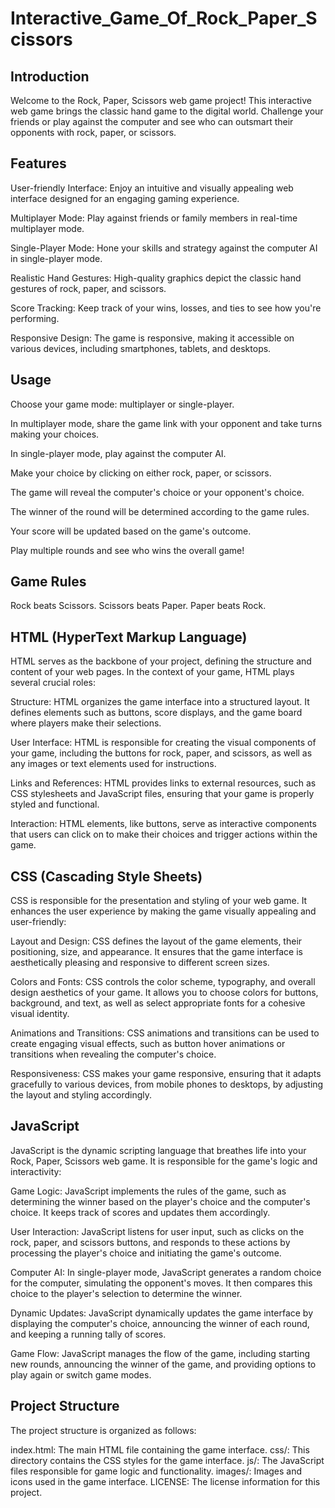 # Interactive_Game_Of_Rock_Paper_Scissors

Introduction
----------------------------------------------------------------------------------------------------------------------------------------------------------------------------------------------------------------------
Welcome to the Rock, Paper, Scissors web game project! This interactive web game brings the classic hand game to the digital world. Challenge your friends or play against the computer and see who can outsmart their opponents with rock, paper, or scissors.

Features
-----------------------------------------------------------------------------------------------------------------------------------------------------------------------------------------------------------------------
User-friendly Interface: Enjoy an intuitive and visually appealing web interface designed for an engaging gaming experience.

Multiplayer Mode: Play against friends or family members in real-time multiplayer mode.

Single-Player Mode: Hone your skills and strategy against the computer AI in single-player mode.

Realistic Hand Gestures: High-quality graphics depict the classic hand gestures of rock, paper, and scissors.

Score Tracking: Keep track of your wins, losses, and ties to see how you're performing.

Responsive Design: The game is responsive, making it accessible on various devices, including smartphones, tablets, and desktops.

Usage
--------------------------------------------------------------------------------------------------------------------------------------------------------------------------------------------------------------------
Choose your game mode: multiplayer or single-player.

In multiplayer mode, share the game link with your opponent and take turns making your choices.

In single-player mode, play against the computer AI.

Make your choice by clicking on either rock, paper, or scissors.

The game will reveal the computer's choice or your opponent's choice.

The winner of the round will be determined according to the game rules.

Your score will be updated based on the game's outcome.

Play multiple rounds and see who wins the overall game!

Game Rules
--------------------------------------------------------------------------------------------------------------------------------------------------------------------------------------------------------------------
Rock beats Scissors.
Scissors beats Paper.
Paper beats Rock.

HTML (HyperText Markup Language)
--------------------------------------------------------------------------------------------------------------------------------------------------------------------------------------------------------------------
HTML serves as the backbone of your project, defining the structure and content of your web pages. In the context of your game, HTML plays several crucial roles:

Structure: HTML organizes the game interface into a structured layout. It defines elements such as buttons, score displays, and the game board where players make their selections.

User Interface: HTML is responsible for creating the visual components of your game, including the buttons for rock, paper, and scissors, as well as any images or text elements used for instructions.

Links and References: HTML provides links to external resources, such as CSS stylesheets and JavaScript files, ensuring that your game is properly styled and functional.

Interaction: HTML elements, like buttons, serve as interactive components that users can click on to make their choices and trigger actions within the game.

CSS (Cascading Style Sheets)
--------------------------------------------------------------------------------------------------------------------------------------------------------------------------------------------------------------------
CSS is responsible for the presentation and styling of your web game. It enhances the user experience by making the game visually appealing and user-friendly:

Layout and Design: CSS defines the layout of the game elements, their positioning, size, and appearance. It ensures that the game interface is aesthetically pleasing and responsive to different screen sizes.

Colors and Fonts: CSS controls the color scheme, typography, and overall design aesthetics of your game. It allows you to choose colors for buttons, background, and text, as well as select appropriate fonts for a cohesive visual identity.

Animations and Transitions: CSS animations and transitions can be used to create engaging visual effects, such as button hover animations or transitions when revealing the computer's choice.

Responsiveness: CSS makes your game responsive, ensuring that it adapts gracefully to various devices, from mobile phones to desktops, by adjusting the layout and styling accordingly.

JavaScript
--------------------------------------------------------------------------------------------------------------------------------------------------------------------------------------------------------------------
JavaScript is the dynamic scripting language that breathes life into your Rock, Paper, Scissors web game. It is responsible for the game's logic and interactivity:

Game Logic: JavaScript implements the rules of the game, such as determining the winner based on the player's choice and the computer's choice. It keeps track of scores and updates them accordingly.

User Interaction: JavaScript listens for user input, such as clicks on the rock, paper, and scissors buttons, and responds to these actions by processing the player's choice and initiating the game's outcome.

Computer AI: In single-player mode, JavaScript generates a random choice for the computer, simulating the opponent's moves. It then compares this choice to the player's selection to determine the winner.

Dynamic Updates: JavaScript dynamically updates the game interface by displaying the computer's choice, announcing the winner of each round, and keeping a running tally of scores.

Game Flow: JavaScript manages the flow of the game, including starting new rounds, announcing the winner of the game, and providing options to play again or switch game modes.

Project Structure
--------------------------------------------------------------------------------------------------------------------------------------------------------------------------------------------------------------------
The project structure is organized as follows:

index.html: The main HTML file containing the game interface.
css/: This directory contains the CSS styles for the game interface.
js/: The JavaScript files responsible for game logic and functionality.
images/: Images and icons used in the game interface.
LICENSE: The license information for this project.
